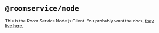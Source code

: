 # `@roomservice/node`

This is the Room Service Node.js Client. You probably want the docs, [they live here.](https://www.roomservice.dev/docs/serverside)
